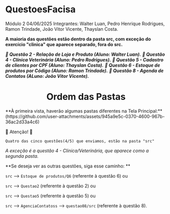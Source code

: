 ﻿# QuestoesFacisa
 Módulo 2 04/06/2025
 Integrantes: Walter Luan, Pedro Henrique Rodrigues, Ramon Trindade, João Vitor Vicente, Thayslan Costa.


**A maioria das questões estão dentro da pasta src, com exceção do exercício "clinica" que aparece separado, fora do src.**



***📍 Questão 2 -  Relação de Loja e Produto (Aluno: Walter Luan).***
***📍 Questão 4 - Clínica Veterinária (Aluno: Pedro Rodrigues).***
***📍 Questão 5 - Cadastro de clientes por CPF (Aluno: Thayslan Costa).***
***📍 Questão 6 - Estoque de produtos por Código (Aluno: Ramon Trindade).***
***📍 Questão 8 - Agenda de Contatos (ALuno: João Vitor Vicente).***


<h1 align="center"> Ordem das Pastas </h1>
**À primeira vista, haverão algumas pastas diferentes na Tela Principal:**
(https://github.com/user-attachments/assets/945a9e5c-0370-4600-967b-36ac2d33a4c6)


:construction: Atenção! :construction:

`Quatro das cinco questões(4/5) que enviamos, estão na pasta "src"`


*A exceção é a questão 4 - Clinica/Veterinária, que aparece como a segunda pasta.*

**Se deseja ver as outras questões, siga esse caminho: **


`src` --> `Estoque de produtos/Q6` (referente à questão 6) ou


`src` --> `Questao2` (referente à questão 2) ou


`src` --> `Questao5` (referente à questão 5) ou


`src` --> `AgenciaContatoss` --> `questao08/src` (referente à questão 8).

